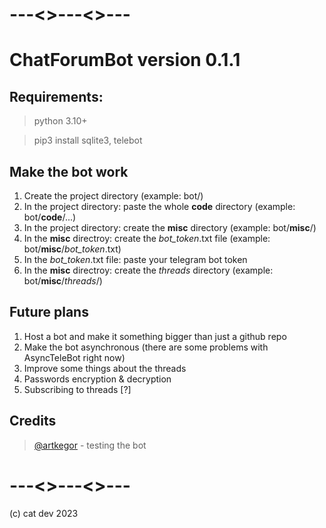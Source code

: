 # ---<>---<>---
# ChatForumBot version 0.1.1
## Requirements:

> python 3.10+

> pip3 install sqlite3, telebot

## Make the bot work

1. Create the project directory (example: bot/)
2. In the project directory: paste the whole __code__ directory (example: bot/__code__/...)
3. In the project directory: create the __misc__ directory (example: bot/__misc__/)
4. In the __misc__ directroy: create the _bot_token_.txt file (example: bot/__misc__/_bot_token_.txt)
5. In the _bot_token_.txt file: paste your telegram bot token
6. In the __misc__ directroy: create the _threads_ directory (example: bot/__misc__/_threads_/)

## Future plans

1. Host a bot and make it something bigger than just a github repo
2. Make the bot asynchronous (there are some problems with AsyncTeleBot right now)
3. Improve some things about the threads
4. Passwords encryption & decryption
5. Subscribing to threads [?]

## Credits
> [@artkegor](https://github.com/artkegor) - testing the bot
# ---<>---<>---
(c) cat dev 2023
